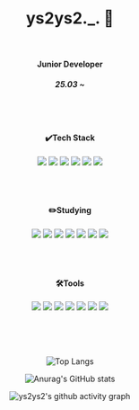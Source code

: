 <div align="center">

# ys2ys2._. 🐣 <!-- ![Hits](https://hits.seeyoufarm.com/api/count/incr/badge.svg?url=https%3A%2F%2Fgithub.com%2Fys2ys2%2Fhit-counter&count_bg=%2379C83D&title_bg=%23555555&icon=&icon_color=%23E7E7E7&title=hits&edge_flat=false) -->
<br>

<h4>Junior Developer</h4>
  <h5>25.03 ~ </h5>

<br><br>

<h4>✔️Tech Stack</h4>
<img src="https://img.shields.io/badge/HTML5-E34F26?style=flat-square&logo=html5&logoColor=white"/>
<img src="https://img.shields.io/badge/React-61DAFB?style=flat-square&logo=React&logoColor=white"/>
<img src="https://img.shields.io/badge/Vue.js-4FC08D?style=flat-square&logo=vue.js&logoColor=white"/>
<img src="https://img.shields.io/badge/JavaScript-F7DF1E?style=flat-square&logo=JavaScript&logoColor=white"/>
<img src="https://img.shields.io/badge/Java-007396?style=flat&logo=OpenJDK&logoColor=white"/>
<img src="https://img.shields.io/badge/Spring&nbsp;Boot-6DB33F?style=flat-square&logo=Spring%20Boot&logoColor=white"/>

<br><br>
<h4>✏️Studying</h4>
<img src="https://img.shields.io/badge/React-61DAFB?style=flat-square&logo=React&logoColor=white"/>
<img src="https://img.shields.io/badge/React Native-61DAFB?style=flat-square&logo=React&logoColor=white"/>
<img src="https://img.shields.io/badge/Vue.js-4FC08D?style=flat-square&logo=vue.js&logoColor=white"/>
<img src="https://img.shields.io/badge/JavaScript-F7DF1E?style=flat-square&logo=JavaScript&logoColor=white"/>
<img src="https://img.shields.io/badge/Java-007396?style=flat&logo=OpenJDK&logoColor=white"/>
<img src="https://img.shields.io/badge/TypeScript-3178C6?style=flat&logo=TypeScript&logoColor=white"/>
<img src="https://img.shields.io/badge/Spring&nbsp;Boot-6DB33F?style=flat-square&logo=Spring%20Boot&logoColor=white"/>

<br><br>
<h4>🛠️Tools</h4>
<img src="https://img.shields.io/badge/Git-F05032?style=flat&logo=Git&logoColor=white"/>
<img src="https://img.shields.io/badge/GitLab-FC6D26?style=flat-square&logo=gitlab&logoColor=white"/>
<img src="https://img.shields.io/badge/Github-181717?style=flat&logo=Github&logoColor=white"/>
<img src="https://img.shields.io/badge/Notion-000000?style=flat&logo=Notion&logoColor=white"/>
<img src="https://img.shields.io/badge/Figma-F24E1E?style=flat&logo=Figma&logoColor=white"/>
<img src="https://img.shields.io/badge/obsidian-7C3AED?style=flat&logo=obsidian&logoColor=white"/>
<img src="https://img.shields.io/badge/excalidraw-6965DB?style=flat&logo=excalidraw&logoColor=white"/>

<br><br><br>

![Top Langs](https://github-readme-stats.vercel.app/api/top-langs/?username=ys2ys2&layout=donut)<br>

![Anurag's GitHub stats](https://github-readme-stats.vercel.app/api?username=ys2ys2&show_icons=true&theme=radical)<br>

![ys2ys2's github activity graph](https://github-readme-activity-graph.vercel.app/graph?username=ys2ys2&theme=github-compact)


</div>


